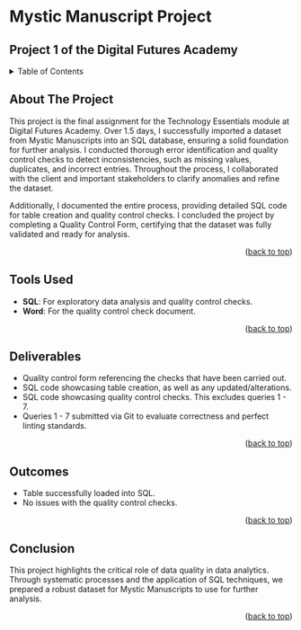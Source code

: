 <a id="readme-top"></a>

# Mystic Manuscript Project

## Project 1 of the Digital Futures Academy

<!-- TABLE OF CONTENTS -->
<details>
  <summary>Table of Contents</summary>
  <ol>
    <li>
      <a href="#about-the-project">About The Project</a>
    </li>
    <li>
      <a href="#tools-used">Tools Used</a>
    </li>
    <li>
      <a href="#deliverables">Deliverables</a>
    </li>
    <li>
      <a href="#outcomes">Outcomes</a>
    </li>
    <li>
      <a href="#conclusion">Conclusion</a>
  </ol>
</details>



<!-- ABOUT THE PROJECT -->
## About The Project

This project is the final assignment for the Technology Essentials module at Digital Futures Academy. Over 1.5 days, I successfully imported a dataset from Mystic Manuscripts into an SQL database, ensuring a solid foundation for further analysis. I conducted thorough error identification and quality control checks to detect inconsistencies, such as missing values, duplicates, and incorrect entries. Throughout the process, I collaborated with the client and important stakeholders to clarify anomalies and refine the dataset.

Additionally, I documented the entire process, providing detailed SQL code for table creation and quality control checks. I concluded the project by completing a Quality Control Form, certifying that the dataset was fully validated and ready for analysis.

<p align="right">(<a href="#readme-top">back to top</a>)</p>


<!-- Tools Used -->
## Tools Used

* **SQL**: For exploratory data analysis and quality control checks.
* **Word**: For the quality control check document.

<p align="right">(<a href="#readme-top">back to top</a>)</p>



<!-- Deliverables -->
## Deliverables

* Quality control form referencing the checks that have been carried out.
* SQL code showcasing table creation, as well as any updated/alterations.
* SQL code showcasing quality control checks. This excludes queries 1 - 7.
* Queries 1 - 7 submitted via Git to evaluate correctness and perfect linting standards.

<p align="right">(<a href="#readme-top">back to top</a>)</p>



<!-- Outcomes -->
## Outcomes

* Table successfully loaded into SQL.
* No issues with the quality control checks.

<p align="right">(<a href="#readme-top">back to top</a>)</p>



<!-- Conclusion -->
## Conclusion

This project highlights the critical role of data quality in data analytics. Through systematic processes and the application of SQL techniques, we prepared a robust dataset for Mystic Manuscripts to use for further analysis.

<p align="right">(<a href="#readme-top">back to top</a>)</p>
